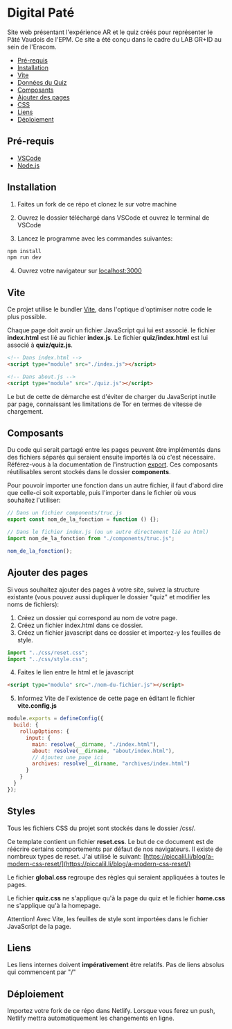 # Digital Paté

Site web présentant l'expérience AR et le quiz créés pour représenter le Pâté Vaudois de l'EPM. Ce site a été conçu dans le cadre du LAB GR+ID au sein de l'Eracom. 

- [Pré-requis](#pré-requis)
- [Installation](#installation)
- [Vite](#vite)
- [Données du Quiz](#données-du-quiz)
- [Composants](#composants)
- [Ajouter des pages](#ajouter-des-pages)
- [CSS](#css)
- [Liens](#liens)
- [Déploiement](#déploiement)

## Pré-requis

- [VSCode](https://code.visualstudio.com)
- [Node.js](https://nodejs.org/en/)

## Installation

1. Faites un fork de ce répo et clonez le sur votre machine

2. Ouvrez le dossier téléchargé dans VSCode et ouvrez le terminal de VSCode

3. Lancez le programme avec les commandes suivantes:

```bash
npm install
npm run dev
```

4. Ouvrez votre navigateur sur [localhost:3000](http://localhost:3000)

## Vite

Ce projet utilise le bundler [Vite](https://vitejs.dev), dans l'optique d'optimiser notre code le plus possible.

Chaque page doit avoir un fichier JavaScript qui lui est associé. le fichier **index.html** est lié au fichier **index.js**. Le fichier **quiz/index.html** est lui associé à **quiz/quiz.js**.

```html
<!-- Dans index.html -->
<script type="module" src="./index.js"></script>

<!-- Dans about.js -->
<script type="module" src="./quiz.js"></script>
```

Le but de cette de démarche est d'éviter de charger du JavaScript inutile par page, connaissant les limitations de Tor en termes de vitesse de chargement.

## Composants

Du code qui serait partagé entre les pages peuvent être implémentés dans des fichiers séparés qui seraient ensuite importés là où c'est nécessaire. Référez-vous à la documentation de l'instruction [export](https://developer.mozilla.org/fr/docs/web/javascript/reference/statements/export). Ces composants réutilisables seront stockés dans le dossier **components**.

Pour pouvoir importer une fonction dans un autre fichier, il faut d'abord dire que celle-ci soit exportable, puis l'importer dans le fichier où vous souhaitez l'utiliser:

```javascript
// Dans un fichier components/truc.js
export const nom_de_la_fonction = function () {};

// Dans le fichier index.js (ou un autre directement lié au html)
import nom_de_la_fonction from "./components/truc.js";

nom_de_la_fonction();
```

## Ajouter des pages

Si vous souhaitez ajouter des pages à votre site, suivez la structure existante (vous pouvez aussi dupliquer le dossier "quiz" et modifier les noms de fichiers):

1. Créez un dossier qui correspond au nom de votre page.
2. Créez un fichier index.html dans ce dossier.
3. Créez un fichier javascript dans ce dossier et importez-y les feuilles de style.

```javascript
import "../css/reset.css";
import "../css/style.css";
```

4. Faites le lien entre le html et le javascript

```html
<script type="module" src="./nom-du-fichier.js"></script>
```

5. Informez Vite de l'existence de cette page en éditant le fichier **vite.config.js**

```javascript
module.exports = defineConfig({
  build: {
    rollupOptions: {
      input: {
        main: resolve(__dirname, "./index.html"),
        about: resolve(__dirname, "about/index.html"),
        // Ajoutez une page ici
        archives: resolve(__dirname, "archives/index.html")
      }
    }
  }
});
```

## Styles

Tous les fichiers CSS du projet sont stockés dans le dossier /css/. 

Ce template contient un fichier **reset.css**. Le but de ce document est de réécrire certains comportements par défaut de nos navigateurs. Il existe de nombreux types de reset. J'ai utilisé le suivant: [https://piccalil.li/blog/a-modern-css-reset/](https://piccalil.li/blog/a-modern-css-reset/)

Le fichier **global.css** regroupe des règles qui seraient appliquées à toutes le pages. 

Le fichier **quiz.css** ne s'applique qu'à la page du quiz et le fichier **home.css** ne s'applique qu'à la homepage. 

Attention! Avec Vite, les feuilles de style sont importées dans le fichier JavaScript de la page. 

## Liens
Les liens internes doivent **impérativement** être relatifs. Pas de liens absolus qui commencent par "/"

## Déploiement

Importez votre fork de ce répo dans Netlify. Lorsque vous ferez un push, Netlify mettra automatiquement les changements en ligne. 